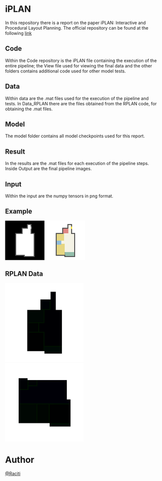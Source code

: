 # iPLAN
In this repository there is a report on the paper iPLAN: Interactive and Procedural Layout Planning. 
The official repository can be found at the following [link](https://github.com/realcrane/iPLAN-Interactive-and-Procedural-Layout-Planning) 
## Code
Within the Code repository is the iPLAN file containing the execution of the entire pipeline; the View file used for viewing the final data and the other folders contains additional code used for other model tests.

## Data
Within data are the .mat files used for the execution of the pipeline and tests. In Data_RPLAN there are the files obtained from the RPLAN code, for obtaining the .mat files.

## Model
The model folder contains all model checkpoints used for this report.

## Result
In the results are the .mat files for each execution of the pipeline steps. Inside Output are the final pipeline images.

## Input
Within the input are the numpy tensors in png format.

## Example
![Input](https://github.com/Raciti/iPLAN/blob/main/Input/mat0.png) ![Output](https://github.com/Raciti/iPLAN/blob/main/Result/Output/img0.png)

## RPLAN Data
![Img0](https://github.com/Raciti/iPLAN/blob/main/Input/Image_RPLAN/0.png?raw=true) ![Img1](https://github.com/Raciti/iPLAN/blob/main/Input/Image_RPLAN/1.png)
# Author
[@Raciti](https://github.com/Raciti)
